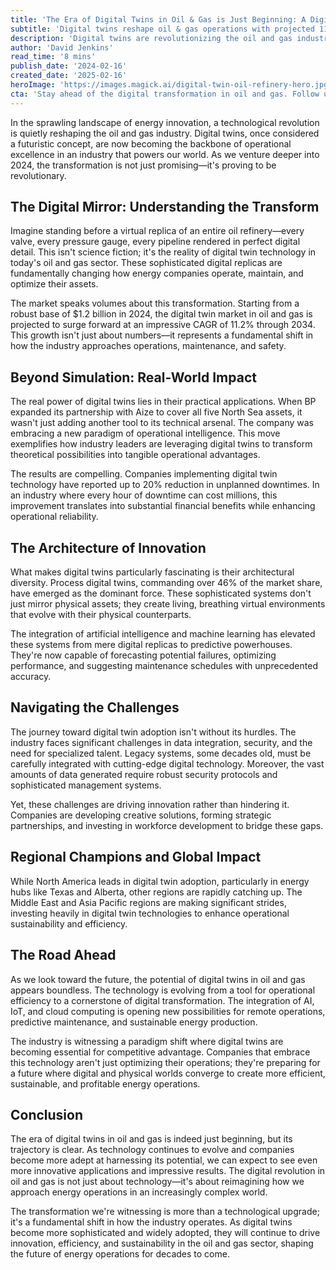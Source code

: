```yaml
---
title: 'The Era of Digital Twins in Oil & Gas is Just Beginning: A Digital Revolution Transforming Energy Operations'
subtitle: 'Digital twins reshape oil & gas operations with projected 11.2% CAGR through 2034'
description: 'Digital twins are revolutionizing the oil and gas industry, with the market projected to grow at 11.2% CAGR through 2034. These sophisticated digital replicas are transforming operations, maintenance, and safety practices while delivering up to 20% reduction in unplanned downtimes. As the technology evolves through AI and IoT integration, it's becoming essential for competitive advantage in the energy sector.'
author: 'David Jenkins'
read_time: '8 mins'
publish_date: '2024-02-16'
created_date: '2025-02-16'
heroImage: 'https://images.magick.ai/digital-twin-oil-refinery-hero.jpg'
cta: 'Stay ahead of the digital transformation in oil and gas. Follow us on LinkedIn for exclusive insights into how digital twins are reshaping the energy sector\'s future.'
---
```


In the sprawling landscape of energy innovation, a technological revolution is quietly reshaping the oil and gas industry. Digital twins, once considered a futuristic concept, are now becoming the backbone of operational excellence in an industry that powers our world. As we venture deeper into 2024, the transformation is not just promising—it's proving to be revolutionary.

## The Digital Mirror: Understanding the Transform

Imagine standing before a virtual replica of an entire oil refinery—every valve, every pressure gauge, every pipeline rendered in perfect digital detail. This isn't science fiction; it's the reality of digital twin technology in today's oil and gas sector. These sophisticated digital replicas are fundamentally changing how energy companies operate, maintain, and optimize their assets.

The market speaks volumes about this transformation. Starting from a robust base of $1.2 billion in 2024, the digital twin market in oil and gas is projected to surge forward at an impressive CAGR of 11.2% through 2034. This growth isn't just about numbers—it represents a fundamental shift in how the industry approaches operations, maintenance, and safety.

## Beyond Simulation: Real-World Impact

The real power of digital twins lies in their practical applications. When BP expanded its partnership with Aize to cover all five North Sea assets, it wasn't just adding another tool to its technical arsenal. The company was embracing a new paradigm of operational intelligence. This move exemplifies how industry leaders are leveraging digital twins to transform theoretical possibilities into tangible operational advantages.

The results are compelling. Companies implementing digital twin technology have reported up to 20% reduction in unplanned downtimes. In an industry where every hour of downtime can cost millions, this improvement translates into substantial financial benefits while enhancing operational reliability.

## The Architecture of Innovation

What makes digital twins particularly fascinating is their architectural diversity. Process digital twins, commanding over 46% of the market share, have emerged as the dominant force. These sophisticated systems don't just mirror physical assets; they create living, breathing virtual environments that evolve with their physical counterparts.

The integration of artificial intelligence and machine learning has elevated these systems from mere digital replicas to predictive powerhouses. They're now capable of forecasting potential failures, optimizing performance, and suggesting maintenance schedules with unprecedented accuracy.

## Navigating the Challenges

The journey toward digital twin adoption isn't without its hurdles. The industry faces significant challenges in data integration, security, and the need for specialized talent. Legacy systems, some decades old, must be carefully integrated with cutting-edge digital technology. Moreover, the vast amounts of data generated require robust security protocols and sophisticated management systems.

Yet, these challenges are driving innovation rather than hindering it. Companies are developing creative solutions, forming strategic partnerships, and investing in workforce development to bridge these gaps.

## Regional Champions and Global Impact

While North America leads in digital twin adoption, particularly in energy hubs like Texas and Alberta, other regions are rapidly catching up. The Middle East and Asia Pacific regions are making significant strides, investing heavily in digital twin technologies to enhance operational sustainability and efficiency.

## The Road Ahead

As we look toward the future, the potential of digital twins in oil and gas appears boundless. The technology is evolving from a tool for operational efficiency to a cornerstone of digital transformation. The integration of AI, IoT, and cloud computing is opening new possibilities for remote operations, predictive maintenance, and sustainable energy production.

The industry is witnessing a paradigm shift where digital twins are becoming essential for competitive advantage. Companies that embrace this technology aren't just optimizing their operations; they're preparing for a future where digital and physical worlds converge to create more efficient, sustainable, and profitable energy operations.

## Conclusion

The era of digital twins in oil and gas is indeed just beginning, but its trajectory is clear. As technology continues to evolve and companies become more adept at harnessing its potential, we can expect to see even more innovative applications and impressive results. The digital revolution in oil and gas is not just about technology—it's about reimagining how we approach energy operations in an increasingly complex world.

The transformation we're witnessing is more than a technological upgrade; it's a fundamental shift in how the industry operates. As digital twins become more sophisticated and widely adopted, they will continue to drive innovation, efficiency, and sustainability in the oil and gas sector, shaping the future of energy operations for decades to come.
